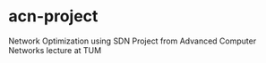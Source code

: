 # acn-project
Network Optimization using SDN Project from Advanced Computer Networks lecture at TUM
